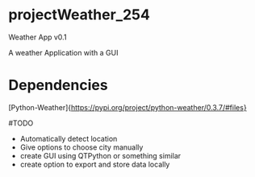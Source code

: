 # projectWeather_254
Weather App v0.1

A weather Application with a GUI

# Dependencies
[Python-Weather]{https://pypi.org/project/python-weather/0.3.7/#files}

#TODO
- Automatically detect location
- Give options to choose city manually
- create GUI using QTPython or something similar
- create option to export and store data locally
